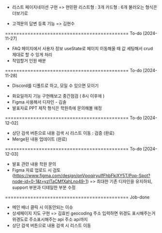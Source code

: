 
- 리스트 페이지네이션 구현 => 현민환
	리스트형 : 3개
	카드형 : 6개
		불러오는 형식은 더보기로

- 고객문의 답변 등록 기능 => 김현수


============================================
 To-do [2024-11-27]

 * FAQ 페이지에서 사용자 정보 useState로 페이지 이동해올 때 값 세팅해서 crud 제대로 할 수 있게 처리
 * 작업할거 인원 배분
 
============================================
 To-do [2024-11-28]
 
 - Discord를 디폴트로 하고, 모일 수 있으면 모이기
 
 * 화요일까지 기능 구현해보고 중간점검 ( 8시 이후에 )
 * Figma 사용해서 디자인 - 김솔
 * 발표자료 PPT 제작 형식은 학원측에 문의해볼 예정

============================================
 To-do [2024-12-02]

 * 상단 검색 버튼으로 내용 검색 시 리스트 이동 : 검증 (완료)
 * Merge된 내용 업데이트 (완료)

============================================
 To-do [2024-12-03]

 * 발표 관련 내용 학원 문의
 * Figma 자료 업로드 시 검토
   (https://www.figma.com/design/pnVpoqjryuIfFhbFkiXY5T/Pop-Spot?node-id=0-1&t=yzITaCMfXahLno49-1)
   => 최대한 기존 디자인을 유지하되, support 부분과 디테일한 부분 수정

============================================
 Job-done
 
 + 메인 배너 클릭 시 이동안되는 이슈
 + 상세페이지 지도 구현 => 김효빈
	geocoding 주소 입력하면 위경도 표시해주는거
	위경도로 주소표시해주는 api
	주소 api까지
 + 상단 검색 버튼으로 내용 검색 시 리스트 이동
